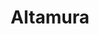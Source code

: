 ---
title: Altamura
date: 
draft: false

# descripcion
description : Aros colgantes de plata con cristal

materials: Plata 925

color: Plateado y cristal verde

dimensions: 2,2cm largo

code: 01-11-0402

type: "Aros"

categories: []

price: $2.780,00

# Images
# first image will be shown in the product page
images:
  # - image: "images/path_to_image"
  # La ubicacion de las imagenes es imagenes/Aros/Aros.Argollas/01-11-0402-altamura
  - image: "./images/aros/argollas/01-11-0402-colgantes-con-cristal-verde_a.JPG"
  - image: "./images/aros/argollas/01-11-0402-colgantes-con-cristal-verde_b.JPG"
---